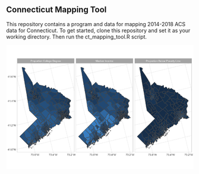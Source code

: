 
## Connecticut Mapping Tool

This repository contains a program and data for mapping 2014-2018 ACS data for Connecticut. To get started, clone this repository and set it as your working directory. Then run the ct_mapping_tool.R script.

![alt text](https://github.com/AndrewCarr24/connecticut_maps/blob/main/fairfield_county_map.png?raw=TRUE)
